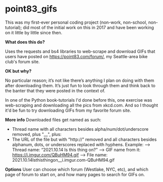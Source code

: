 # point83_gifs

This was my first-ever personal coding project (non-work, non-school, non-tutorial); did most of the initial work on this in 2017 and have been working on it little by little since then.  

**What does this do?** 

Uses the requests and bs4 libraries to web-scrape and download GIFs that users have posted on https://point83.com/forum/, my Seattle-area bike club's forum site.  

**OK but why?**

No particular reason; it’s not like there’s anything I plan on doing with them after downloading them. It’s just fun to look through them and think back to the banter that they were posted in the context of. 

In one of the Python book-tutorials I'd done before this, one exercise was web-scraping and downloading all the pics from xkcd.com.  And so I thought it'd be fun to try downloading GIFs from my favorite forum site.


**More info**
Downloaded files get named as such:
* Thread name with all characters besides alpha/num/dot/underscore removed, plus "__", plus: 
* The URL of the file but with “http://” removed and all characters besides alphanum, dots, or underscores replaced with hyphens.
Example: 
--> Thread name:        “2021.10.14 Is this thing on?" 
--> GIF name from it:   https://i.imgur.com/QBuHM94.gif 
--> File name:          2021.10.14Isthisthingon__i.imgur.com-QBuHM94.gif


**Options**
User can choose which forum (Westlake, NYC, etc), and which page of forum to start on, and how many pages to search for GIFs on.
